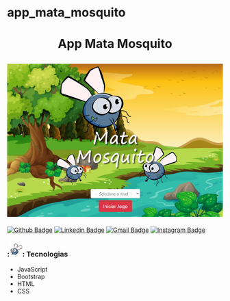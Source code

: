 # app_mata_mosquito

<h1 align="center"> App Mata Mosquito </h1>
<h2 align="center">
    <img alt="" src="https://github.com/luanalbert/app_mata_mosquito/blob/master/public/image/capa.jpg" widtht="100px" />
</h2>

[![Github Badge](https://img.shields.io/badge/-Github-000?style=flat-square&logo=Github&logoColor=white&link=https://github.com/lucasgdb)](https://github.com/luanalbert)
[![Linkedin Badge](https://img.shields.io/badge/-LinkedIn-blue?style=flat-square&logo=Linkedin&logoColor=white&link=https://www.linkedin.com/in/luan-albert/)](https://www.linkedin.com/in/luan-albert/)
[![Gmail Badge](https://img.shields.io/badge/-Gmail-c14438?style=flat-square&logo=Gmail&logoColor=white&link=mailto:contatoluanalbert@gmail.com)](mailto:contatoluanalbert@gmail.com)
[![Instagram Badge](https://img.shields.io/badge/-Instagram-C13584?style=flat-square&labelColor=C13584&logo=instagram&logoColor=white&link=https://www.instagram.com/luanzinhoalbert/)](https://www.instagram.com/luanzinhoalbert/)


### :<img src="https://github.com/luanalbert/app_mata_mosquito/blob/master/public/image/mosca.png" width="30px">: Tecnologias

-  JavaScript
-  Bootstrap
-  HTML
-  CSS
